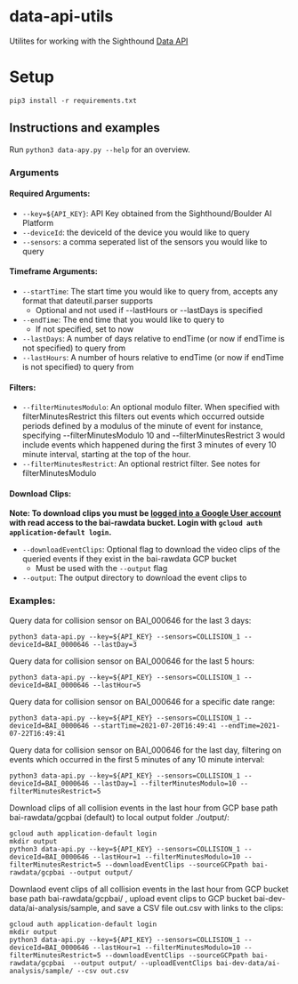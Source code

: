 # data-api-utils

Utilites for working with the Sighthound [Data API](http://docs.data-api.boulderai.com/#introduction)

# Setup

```
pip3 install -r requirements.txt
```
## Instructions and examples

Run `python3 data-apy.py --help` for an overview.

### Arguments  
#### Required Arguments:   
- `--key=${API_KEY}`: API Key obtained from the Sighthound/Boulder AI Platform  
- `--deviceId`: the deviceId of the device you would like to query  
- `--sensors`: a comma seperated list of the sensors you would like to query  

#### Timeframe Arguments:  
- `--startTime`: The start time you would like to query from, accepts any format that dateutil.parser supports
	- Optional and not used if --lastHours or --lastDays is specified  
- `--endTime`: The end time that you would like to query to  
	- If not specified, set to now  
- `--lastDays`: A number of days relative to endTime (or now if endTime is not specified) to query from  
- `--lastHours`: A number of hours relative to endTime (or now if endTime is not specified) to query from  

#### Filters:  
- `--filterMinutesModulo`: An optional modulo filter. When specified with filterMinutesRestrict this filters out events which occurred outside periods defined by a modulus of the minute of event for instance, specifying --filterMinutesModulo 10 and --filterMinutesRestrict 3 would include events which happened during the first 3 minutes of every 10 minute interval, starting at the top of the hour.                                                                                        
- `--filterMinutesRestrict`: An optional restrict filter. See notes for filterMinutesModulo

#### Download Clips:
**Note: To download clips you must be [logged into a Google User account](https://cloud.google.com/sdk/gcloud/reference/auth/login) with read access to the bai-rawdata bucket. Login with `gcloud auth application-default login`.**
- `--downloadEventClips`: Optional flag to download the video clips of the queried events if they exist in the bai-rawdata GCP bucket
	- Must be used with the `--output` flag
- `--output`: The output directory to download the event clips to

### Examples:
Query data for collision sensor on BAI_000646 for the last 3 days:
```
python3 data-api.py --key=${API_KEY} --sensors=COLLISION_1 --deviceId=BAI_0000646 --lastDay=3
```
Query data for collision sensor on BAI_000646 for the last 5 hours:
```
python3 data-api.py --key=${API_KEY} --sensors=COLLISION_1 --deviceId=BAI_0000646 --lastHour=5
```
Query data for collision sensor on BAI_000646 for a specific date range:
```
python3 data-api.py --key=${API_KEY} --sensors=COLLISION_1 --deviceId=BAI_0000646 --startTime=2021-07-20T16:49:41 --endTime=2021-07-22T16:49:41
```
Query data for collision sensor on BAI_000646 for the last day, filtering on events which occurred in the first 5 minutes of any 10 minute interval:
```
python3 data-api.py --key=${API_KEY} --sensors=COLLISION_1 --deviceId=BAI_0000646 --lastDay=1 --filterMinutesModulo=10 --filterMinutesRestrict=5
```
Download clips of all collision events in the last hour from GCP base path bai-rawdata/gcpbai (default) to local output folder ./output/:
```
gcloud auth application-default login
mkdir output
python3 data-api.py --key=${API_KEY} --sensors=COLLISION_1 --deviceId=BAI_0000646 --lastHour=1 --filterMinutesModulo=10 --filterMinutesRestrict=5 --downloadEventClips --sourceGCPpath bai-rawdata/gcpbai --output output/
```

Downlaod event clips of all collision events in the last hour from GCP bucket base path bai-rawdata/gcpbai/ , upload event clips to GCP bucket bai-dev-data/ai-analysis/sample, and save a CSV file out.csv with links to the clips:
```
gcloud auth application-default login
mkdir output
python3 data-api.py --key=${API_KEY} --sensors=COLLISION_1 --deviceId=BAI_0000646 --lastHour=1 --filterMinutesModulo=10 --filterMinutesRestrict=5 --downloadEventClips --sourceGCPpath bai-rawdata/gcpbai  --output output/ --uploadEventClips bai-dev-data/ai-analysis/sample/ --csv out.csv
```


